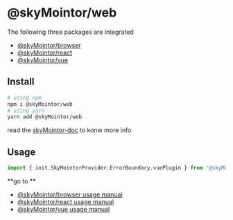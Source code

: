 # @skyMointor/web
The following three packages are integrated
* [@skyMointor/browser](https://github.com/skyMointor/skyMointor/tree/master/packages/browser)
* [@skyMointor/react](https://github.com/skyMointor/skyMointor/tree/master/packages/react)
* [@skyMointor/vue](https://github.com/skyMointor/skyMointor/tree/master/packages/vue)


## Install
```bash
# using npm
npm i @skyMointor/web
# using yarn
yarn add @skyMointor/web
```

read the [skyMointor-doc](https://skyMointor.github.io/skyMointor-doc/#/sdk/guide/introduction) to konw more info



## Usage
```js
import { init,SkyMointorProvider,ErrorBoundary,vuePlugin } from '@skyMointor/web'
```
**go to **

* [@skyMointor/browser usage manual](https://github.com/skyMointor/skyMointor/tree/master/packages/browser)
* [@skyMointor/react usage manual](https://github.com/skyMointor/skyMointor/tree/master/packages/react)
* [@skyMointor/vue usage manual](https://github.com/skyMointor/skyMointor/tree/master/packages/vue)


